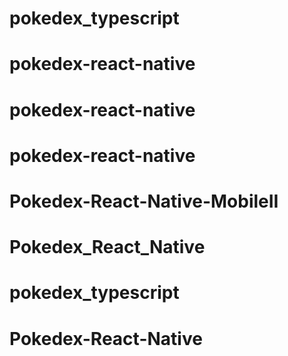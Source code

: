 # pokedex_typescript
# pokedex-react-native
# pokedex-react-native
# pokedex-react-native
# Pokedex-React-Native-MobileII
# Pokedex_React_Native
# pokedex_typescript
# Pokedex-React-Native
